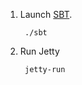 1. Launch [SBT](http://code.google.com/p/simple-build-tool).

        ./sbt

2. Run Jetty

        jetty-run


